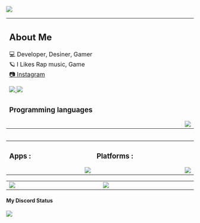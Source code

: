 <img src="https://cdn.discordapp.com/attachments/995613566965133322/1014417950847021066/unknown.png" draggable="false">


<table>
	 <td width="1200px">
	 <h2>About Me</h2>
		💻 Developer, Desiner, Gamer<br>
		 🪐 I Likes Rap music, Game<br>  
		 <a href="https://instagram.com/cod_pooriya.yt">📷 Instagram
 </p>
 <img src="https://komarev.com/ghpvc/?username=pooriyaYT1374&color=brightgreen&label=Profile Views" draggable="false"> <a href="https://idpay.ir/wild-life-bot"> <img src="https://img.shields.io/badge/donate-IDPay-104098.svg?style=&logo=paypal" draggable="false"></a>


</td>
	<tr>
	<td width="1200px">
	<h3>Programming languages</h3>
	<img align="right" src="https://skillicons.dev/icons?i=js,python,css,html,markdown,php,cs" draggable="false"></td>
	</tr>
	<table>   
   

<table align="center">
	<tr>
		<td width="1200px">
	    <h3>Apps :</h3>
        <img align="right" src="https://skillicons.dev/icons?i=vscode,visualstudio" draggable="false">
		</td>
		<td width="1200px">
	    <h3>Platforms :</h3>
        <img align="right" src="https://skillicons.dev/icons?i=discord,instagram,github" draggable="false">
		</td>
	</tr>
</table>
		
<table align="center">
	<tr>
		<td width="1200px">
        <img align="center" src="https://github-readme-stats.vercel.app/api?username=pooriyaYT1374&theme=midnight-purple&show_icons=true&bg_color=0D1117&hide_border=true" draggable="false">
		</td>
		<td width="1200px">
        <img align="center" src="https://github-readme-stats.vercel.app/api/top-langs/?username=pooriyaYT1374&theme=midnight-purple&layout=compact&bg_color=0D1117&hide_border=true" draggable="false">
		</td>
	</tr>
</table>
<h4>My Discord Status</h4>
<a align="center" href="https://discord.com/users/853549227820974121">
 <img align="center" src="https://lanyard-profile-readme.vercel.app/api/994617436655587400?theme=dark&animated=true&hideDiscrim=true&borderRadius=30px&hideStatus=true">
   </a>

<br>


